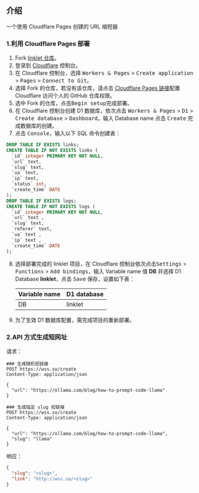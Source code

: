 ## 介绍

一个使用 Cloudflare Pages 创建的 URL 缩短器



### 1.利用 Cloudflare Pages 部署

1. Fork [linklet 仓库](https://github.com/HarrisonWang/linklet.git)。
2. 登录到 [Cloudflare](https://dash.cloudflare.com) 控制台。
3. 在 Cloudflare 控制台，选择 <kbd>Workers & Pages</kbd> > <kbd>Create application</kbd> > <kbd>Pages</kbd> > <kbd>Connect to Git</kbd>。
4. 选择 Fork 的仓库，若没有该仓库，请点击 [Cloudflare Pages 链接](https://github.com/settings/installations/46795069)配置 Cloudflare 访问个人的 GitHub 仓库权限。
5. 选中 Fork 的仓库，点击<kbd>Begin setup</kbd>完成部署。
6. 在 Cloudflare 控制台创建 D1 数据库，依次点击 <kbd>Workers & Pages</kbd> > <kbd>D1</kbd> > <kbd>Create database</kbd> > <kbd>Dashboard</kbd>，输入 Database name 点击 <kbd>Create</kbd> 完成数据库的创建。
7. 点击 <kbd>Console</kbd>，输入以下 SQL 命令创建表：

```sql
DROP TABLE IF EXISTS links;
CREATE TABLE IF NOT EXISTS links (
  `id` integer PRIMARY KEY NOT NULL,
  `url` text,
  `slug` text,
  `ua` text,
  `ip` text,
  `status` int,
  `create_time` DATE
);
DROP TABLE IF EXISTS logs;
CREATE TABLE IF NOT EXISTS logs (
  `id` integer PRIMARY KEY NOT NULL,
  `url` text ,
  `slug` text,
  `referer` text,
  `ua` text ,
  `ip` text ,
  `create_time` DATE
);
```

8. 选择部署完成的 linklet 项目，在 Cloudflare 控制台依次点击<kbd>Settings</kbd> > <kbd>Functions</kbd> > <kbd>Add bindings</kbd>，输入 Variable name 值 **DB** 并选择 D1 Database **linklet**，点击 <kbd>Save</kbd> 保存，设置如下表：

    | Variable name | D1 database |
    | :------------ | :---------- |
    | DB            | linklet     |

9. 为了生效 D1 数据库配置，需完成项目的重新部署。

### 2.API 方式生成短网址

请求：

```http
### 生成随机短链接
POST https://wss.so/create
Content-Type: application/json

{
  "url": "https://ollama.com/blog/how-to-prompt-code-llama"
}

### 生成指定 slug 短链接
POST https://wss.so/create
Content-Type: application/json

{
  "url": "https://ollama.com/blog/how-to-prompt-code-llama",
  "slug": "llama"
}

```

响应：

```json
{
  "slug": "<slug>",
  "link": "http://wss.so/<slug>"
}
```
